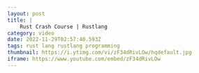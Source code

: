 ```yaml
---
layout: post
title: |
    Rust Crash Course | Rustlang
category: video
date: 2022-11-29T02:57:40.593Z
tags: rust lang rustlang programming
thumbnail: https://i.ytimg.com/vi/zF34dRivLOw/hqdefault.jpg
iframe: https://www.youtube.com/embed/zF34dRivLOw
---
```

